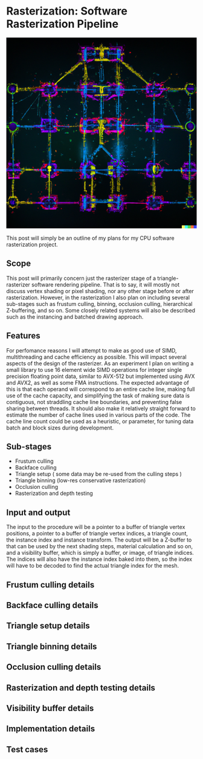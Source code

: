 # Rasterization: Software Rasterization Pipeline

![A painting of a rasterization pipeline by DALL-E](/assets/images/DALL-E_2023-02-10_22.00.36_-_An_artful_interpretation_of_a_technical_diagram_graph_of_a_computer_graphics_rasterization_pipeline_algorithm,_on_a_dark_background_with_neon_colored_.png)

This post will simply be an outline of my plans for my CPU software rasterization project.

## Scope

This post will primarily concern just the rasterizer stage of a triangle-rasterizer software rendering pipeline.
That is to say, it will mostly not discuss vertex shading or pixel shading, nor any other stage before or after rasterization.
However, in the rasterization I also plan on including several sub-stages such as frustum culling, binning, occlusion culling, hierarchical Z-buffering, and so on.
Some closely related systems will also be described such as the instancing and batched drawing approach.

## Features

For perfomance reasons I will attempt to make as good use of SIMD, multithreading and cache efficiency as possible.
This will impact several aspects of the design of the rasterizer.
As an experiment I plan on writing a small library to use 16 element wide SIMD operations for integer single precision floating point data,
similar to AVX-512 but implemented using AVX and AVX2, as well as some FMA instructions.
The expected advantage of this is that each operand will correspond to an entire cache line, making full use of the cache capacity,
and simplifying the task of making sure data is contiguous, not straddling cache line boundaries, and preventing false sharing between threads.
It should also make it relatively straight forward to estimate the number of cache lines used in various parts of the code. 
The cache line count could be used as a heuristic, or parameter, for tuning data batch and block sizes during development.

## Sub-stages

- Frustum culling
- Backface culling
- Triangle setup ( some data may be re-used from the culling steps )
- Triangle binning (low-res conservative rasterization)
- Occlusion culling
- Rasterization and depth testing

## Input and output

The input to the procedure will be a pointer to a buffer of triangle vertex positions, a pointer to a buffer of triangle vertex indices,
a triangle count, the instance index and instance transform.
The output will be a Z-buffer to that can be used by the next shading steps, material calculation and so on, and a visibility buffer, which is simply a buffer, or image,
of triangle indices. The indices will also have the instance index baked into them, so the index will have to be decoded to find the actual triangle index for the mesh.


## Frustum culling details

## Backface culling details

## Triangle setup details

## Triangle binning details

## Occlusion culling details

## Rasterization and depth testing details

## Visibility buffer details

## Implementation details

## Test cases


